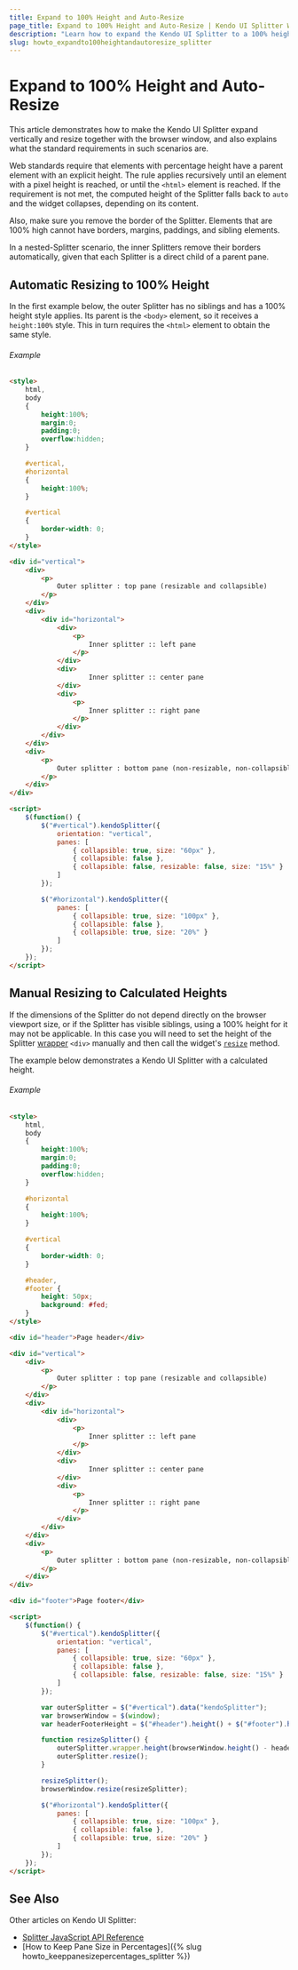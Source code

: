 ```yaml
---
title: Expand to 100% Height and Auto-Resize
page_title: Expand to 100% Height and Auto-Resize | Kendo UI Splitter Widget
description: "Learn how to expand the Kendo UI Splitter to a 100% height and make it resize automatically."
slug: howto_expandto100heightandautoresize_splitter
---
```


# Expand to 100% Height and Auto-Resize

This article demonstrates how to make the Kendo UI Splitter expand vertically and resize together with the browser window, and also explains what the standard requirements in such scenarios are.

Web standards require that elements with percentage height have a parent element with an explicit height. The rule applies recursively until an element with a pixel height is reached, or until the `<html>` element is reached. If the requirement is not met, the computed height of the Splitter falls back to `auto` and the widget collapses, depending on its content.

Also, make sure you remove the border of the Splitter. Elements that are 100% high cannot have borders, margins, paddings, and sibling elements.

In a nested-Splitter scenario, the inner Splitters remove their borders automatically, given that each Splitter is a direct child of a parent pane.

## Automatic Resizing to 100% Height

In the first example below, the outer Splitter has no siblings and has a 100% height style applies. Its parent is the `<body>` element, so it receives a `height:100%` style. This in turn requires the `<html>` element to obtain the same style.

###### Example

```html
<style>
    html,
    body
    {
        height:100%;
        margin:0;
        padding:0;
        overflow:hidden;
    }

    #vertical,
    #horizontal
    {
        height:100%;
    }

    #vertical
    {
        border-width: 0;
    }
</style>

<div id="vertical">
    <div>
        <p>
            Outer splitter : top pane (resizable and collapsible)
        </p>
    </div>
    <div>
        <div id="horizontal">
            <div>
                <p>
                    Inner splitter :: left pane
                </p>
            </div>
            <div>
                    Inner splitter :: center pane
            </div>
            <div>
                <p>
                    Inner splitter :: right pane
                </p>
            </div>
        </div>
    </div>
    <div>
        <p>
            Outer splitter : bottom pane (non-resizable, non-collapsible)
        </p>
    </div>
</div>

<script>
    $(function() {
        $("#vertical").kendoSplitter({
            orientation: "vertical",
            panes: [
                { collapsible: true, size: "60px" },
                { collapsible: false },
                { collapsible: false, resizable: false, size: "15%" }
            ]
        });

        $("#horizontal").kendoSplitter({
            panes: [
                { collapsible: true, size: "100px" },
                { collapsible: false },
                { collapsible: true, size: "20%" }
            ]
        });
    });
</script>
```

## Manual Resizing to Calculated Heights

If the dimensions of the Splitter do not depend directly on the browser viewport size, or if the Splitter has visible siblings, using a 100% height for it may not be applicable. In this case you will need to set the height of the Splitter [wrapper](/intro/widget-basics/wrapper-element) `<div>` manually and then call the widget's [`resize`](/web/splitter/overview#resizing-a-splitter-manually) method.

The example below demonstrates a Kendo UI Splitter with a calculated height.

###### Example

```html
<style>
    html,
    body
    {
        height:100%;
        margin:0;
        padding:0;
        overflow:hidden;
    }

    #horizontal
    {
        height:100%;
    }

    #vertical
    {
        border-width: 0;
    }

    #header,
    #footer {
        height: 50px;
        background: #fed;
    }
</style>

<div id="header">Page header</div>

<div id="vertical">
    <div>
        <p>
            Outer splitter : top pane (resizable and collapsible)
        </p>
    </div>
    <div>
        <div id="horizontal">
            <div>
                <p>
                    Inner splitter :: left pane
                </p>
            </div>
            <div>
                    Inner splitter :: center pane
            </div>
            <div>
                <p>
                    Inner splitter :: right pane
                </p>
            </div>
        </div>
    </div>
    <div>
        <p>
            Outer splitter : bottom pane (non-resizable, non-collapsible)
        </p>
    </div>
</div>

<div id="footer">Page footer</div>

<script>
    $(function() {
        $("#vertical").kendoSplitter({
            orientation: "vertical",
            panes: [
                { collapsible: true, size: "60px" },
                { collapsible: false },
                { collapsible: false, resizable: false, size: "15%" }
            ]
        });

        var outerSplitter = $("#vertical").data("kendoSplitter");
        var browserWindow = $(window);
        var headerFooterHeight = $("#header").height() + $("#footer").height();

        function resizeSplitter() {
            outerSplitter.wrapper.height(browserWindow.height() - headerFooterHeight);
            outerSplitter.resize();
        }

        resizeSplitter();
        browserWindow.resize(resizeSplitter);

        $("#horizontal").kendoSplitter({
            panes: [
                { collapsible: true, size: "100px" },
                { collapsible: false },
                { collapsible: true, size: "20%" }
            ]
        });
    });
</script>
```

## See Also

Other articles on Kendo UI Splitter:

* [Splitter JavaScript API Reference](/api/javascript/ui/splitter)
* [How to Keep Pane Size in Percentages]({% slug howto_keeppanesizepercentages_splitter %})
